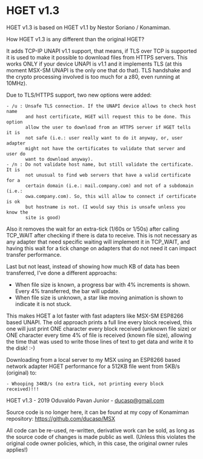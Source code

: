 # HGET v1.3

HGET v1.3 is based on HGET v1.1 by Nestor Soriano / Konamiman.

How HGET v1.3 is any different than the original HGET?

It adds TCP-IP UNAPI v1.1 support, that means, if TLS over TCP is supported it is 
used to make it possible to download files from HTTPS servers. This works ONLY if 
your device UNAPI is v1.1 and it implements TLS (at this moment MSX-SM UNAPI is the 
only one that do that). TLS handshake and the crypto processing involved is too much
for a z80, even running at 10MHz).

Due to TLS/HTTPS support, two new options were added:

	- /u : Unsafe TLS connection. If the UNAPI device allows to check host name
	       and host certificate, HGET will request this to be done. This option 
	       allow the user to download from an HTTPS server if HGET tells it is 
	       not safe (i.e.: user really want to do it anyway, or, user adapter
	       might not have the certificates to validate that server and user do
	       want to download anyway).
	- /n : Do not validate host name, but still validate the certificate. It is
	       not unusual to find web servers that have a valid certificate for a  
	       certain domain (i.e.: mail.company.com) and not of a subdomain (i.e.:
	       owa.company.com). So, this will allow to connect if certificate is ok
	       but hostname is not. (I would say this is unsafe unless you know the
	       site is good)
		   
Also it removes the wait for an extra-tick (1/60s or 1/50s) after calling TCP_WAIT
after checking if there is data to receive. This is not necessary as any adapter that
need specific waiting will implement it in TCP_WAIT, and having this wait for a tick
change on adapters that do not need it can impact transfer performance.

Last but not least, instead of showing how much KB of data has been transferred, I've
done a different approachs:

- When file size is known, a progress bar with 4% increments is shown. Every 4% 
transferred, the bar will update.
- When file size is unknown, a star like moving animation is shown to indicate it is
not stuck.

This makes HGET a lot faster with fast adapters like MSX-SM ESP8266 based UNAPI. The
old approach prints a full line every block received, this one will just print ONE 
character every block received (unknown file size) or ONE character every time 4% of
file is received (known file size), allowing the time that was used to write those
lines of text to get data and write it to the disk! :-)

Downloading from a local server to my MSX using an ESP8266 based network adapter HGET 
performance for a 512KB file went from 5KB/s (original) to:

	- Whooping 34KB/s (no extra tick, not printing every block received)!!!

HGET v1.3 - 2019 Oduvaldo Pavan Junior - ducasp@gmail.com

Source code is no longer here, it can be found at my copy of Konamiman repository:
https://github.com/ducasp/MSX

All code can be re-used, re-written, derivative work can be sold, as long as the source 
code of changes is made public as well. (Unless this violates the original code owner
policies, which, in this case, the original owner rules applies!)
